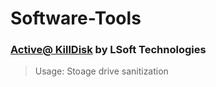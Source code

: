 # Software-Tools

### [Active@ KillDisk](https://www.killdisk.com/killdisk-freeware.htm) by LSoft Technologies
> Usage: Stoage drive sanitization

